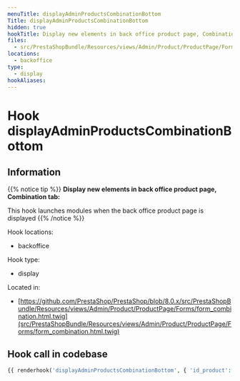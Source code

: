 ```yaml
---
menuTitle: displayAdminProductsCombinationBottom
Title: displayAdminProductsCombinationBottom
hidden: true
hookTitle: Display new elements in back office product page, Combination tab
files:
  - src/PrestaShopBundle/Resources/views/Admin/Product/ProductPage/Forms/form_combination.html.twig
locations:
  - backoffice
type:
  - display
hookAliases:
---
```


# Hook displayAdminProductsCombinationBottom

## Information

{{% notice tip %}}
**Display new elements in back office product page, Combination tab:** 

This hook launches modules when the back office product page is displayed
{{% /notice %}}

Hook locations: 
  - backoffice

Hook type: 
  - display

Located in: 
  - [https://github.com/PrestaShop/PrestaShop/blob/8.0.x/src/PrestaShopBundle/Resources/views/Admin/Product/ProductPage/Forms/form_combination.html.twig](src/PrestaShopBundle/Resources/views/Admin/Product/ProductPage/Forms/form_combination.html.twig)

## Hook call in codebase

```php
{{ renderhook('displayAdminProductsCombinationBottom', { 'id_product': form.vars.value.id_product, 'id_product_attribute': form.vars.value.id_product_attribute }) }}
```